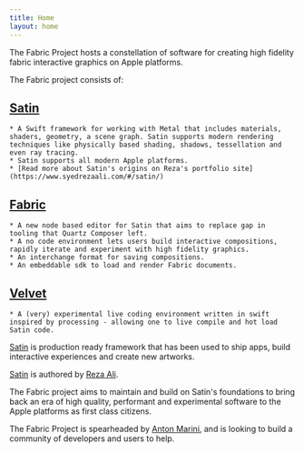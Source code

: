 ```yaml
---
title: Home
layout: home
---
```


The Fabric Project hosts a constellation of software for creating high fidelity fabric interactive graphics on Apple platforms. 

The Fabric project consists of:

## [Satin](https://fabric-project.github.io/satin/)
    * A Swift framework for working with Metal that includes materials, shaders, geometry, a scene graph. Satin supports modern rendering techniques like physically based shading, shadows, tessellation and even ray tracing. 
    * Satin supports all modern Apple platforms. 
    * [Read more about Satin's origins on Reza's portfolio site](https://www.syedrezaali.com/#/satin/) 



## [Fabric](https://fabric-project.github.io/fabric/)
    * A new node based editor for Satin that aims to replace gap in tooling that Quartz Composer left. 
    * A no code environment lets users build interactive compositions, rapidly iterate and experiment with high fidelity graphics.
    * An interchange format for saving compositions.
    * An embeddable sdk to load and render Fabric documents.


 ## [Velvet](https://fabric-project.github.io/velvet/)
    * A (very) experimental live coding environment written in swift inspired by processing - allowing one to live compile and hot load Satin code. 

[Satin](https://fabric-project.github.io/satin/) is production ready framework that has been used to ship apps, build interactive experiences and create new artworks.

[Satin](https://fabric-project.github.io/satin/) is authored by [Reza Ali](http://github.com/rezaali). 

The Fabric project aims to maintain and build on Satin's foundations to bring back an era of high quality, performant and experimental software to the Apple platforms as first class citizens. 

The Fabric Project is spearheaded by [Anton Marini](http://github.com/vade), and is looking to build a community of developers and users to help. 



